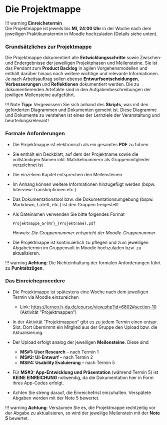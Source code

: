 # Die Projektmappe

<!--
!!! warning
    **Grundsätzliches zur Projektmappe**  
    Die Projektmappe ist elektronisch als PDF zu führen und vor jedem Termin in den jeweiligen Übungsslot in Moodle hochzuladen. 

    Bitte verwenden Sie folgendes Format für den Dateinamen:  
    `Projektmappe_Gr{Nr}_{Projektname}.pdf`

    Bitte vermerken Sie auch die Namen alle Teammitglieder auf dem Deckblatt.
-->

!!! warning
    **Einreichetermin**  
    Die Projektmappe ist jeweils bis **MI, 24:00 Uhr** in der Woche nach dem jeweiligen Praktikumstermin in Moodle hochzuladen (Details siehe unten).

### Grundsätzliches zur Projektmappe

Die Projektmappe dokumentiert alle **Entwicklungsschritte** sowie Zwischen- und Endergebnisse der jeweiligen Projektphasen und Meilensteine. 
Sie ist das Pendant zum **Product Backlog** in agilen Vorgehensmodellen und enthält darüber hinaus noch weitere wichtige und relevante Informationen. 
Je nach Arbeitsauftrag sollen ebenso **Entwurfsentscheidungen**, **Verbesserungen** und **Reflektionen** dokumentiert werden. Die zu dokumentierenden Artefakte sind in den Aufgabenbeschreibungen der jewiligen Meilensteine aufgeführt.

!!! Note
    **Tipp:** Vergewissern Sie sich anhand des **Skripts**, was mit den geforderten Diagrammen und Dokumenten gemeint ist. Diese Diagramme und Dokumente zu verstehen ist eines der Lernziele der Veranstaltung und beurteilungsrelevant!


### Formale Anforderungen

- Die Projektmappe ist elektronisch als ein gesamtes **PDF** zu führen 
- Sie enthält ein Deckblatt, auf dem der Projektname sowie die vollständigen Namen inkl. Matrikelnummern als Gruppenmitglieder verzeichnet ist
- Die einzelnen Kapitel entsprechen den Meilensteinen
- Im Anhang können weitere Informationen hinzugefügt werden (bspw. Interview-Transkriptionen etc.)
- Das Dokumentationstool bzw. die Dokumentationsumgebung (bspw. Markdown, LaTeX, etc.) ist den Gruppen freigestellt
- Als Dateinamen verwenden Sie bitte folgendes Format

    `Projektmappe_Gr{Nr}_{Projektname}.pdf`

    _Hinweis: Die Gruppennummer entspricht der Moodle-Gruppenummer_

- Die Projektmappe ist kontinuierlich zu pflegen und zum jeweiligen Abgabetermin im Gruppensolt in Moodle hochzuladen bzw. zu aktualisieren.

!!! warning
    **Achtung**: Die Nichteinhaltung der formalen Anforderungen führt zu **Punktabzügen**.


### Das Einreicheprocedere

- Die Projektmappe ist spätestens eine Woche nach dem jeweiligen Termin via Moodle einzureichen
    - Link: <https://lernen.h-da.de/course/view.php?id=6802#section-10> (Aktivität "Projektmappen")
- In der Aktivität "Projektmappen" gibt es zu jedem Termin einen entspr. Slot. Dort übernimmt ein Mitglied aus der Gruppe den Upload bzw. die Aktualisierung.
- Der Upload erfolgt analog der jeweiligen **Meilensteine**. Diese sind
    - **MS#1: User Research** – nach Termin 1
    - **MS#2: UI-Entwurf** – nach Termin 2
    - **MS#4: Usability Evaluierung** – nach Termin 5
  
- Für **MS#3: App-Entwicklung und Präsentation** (während Termin 5) ist **KEINE EINREICHUNG** notwendig, da die Dokumentation hier in Form ihres App-Codes erfolgt.
- Achten Sie streng darauf, die Einreichefrist einzuhalten. Verspätete Abgaben werden mit der Note 5 bewertet.

!!! warning
    **Achtung**: Versäumen Sie es, die Projektmappe rechtzeitig vor der Abgabe zu aktualisieren, so wird der jeweilige Meilenstein mit der **Note 5** bewertet. 




<!-- 
!!! Warning
    **Hinweis:** Sie müssen die Projektmappe bei **jedem Praktikumstermin** dabei haben!
-->

<!--
Sammeln Sie **projektbegleitend** alle Dokumente, die in den nachfolgend beschriebenen Teilaufgaben verlangt werden, in einer **Projektmappe**. Die Projektmappe legen Sie dem Betreuer bei **jedem Praktikumstermin** mit den **Ergebnissen des vorigen Termins** vor. Insbesondere dient sie Ihnen selbst aber als Arbeitsunterlage und Referenz für die nächsten Schritte. 

**Formale Anforderungen** an die Projektmappe:

* Schnellhefter oder ähnliches, keine fliegenden Blätter (bei Papierform); PDF-Binder mit allen Dokumenten in einer Datei (bei elektronischer Fassung)
* Deckblatt mit Namen
* die einzelnen Dokumente sind sortiert entsprechend der Reihenfolge der Teilaufgaben
* alle Dokumente repräsentieren den aktuellen Stand, veraltete Versionen werden aussortiert
* die Diagramme gerne als Handskizzen; halten Sie sich nicht mit irgendwelchen Tools auf
* Texte bitte mit irgendeiner Textverarbeitung getippt und ausgedruckt
-->

